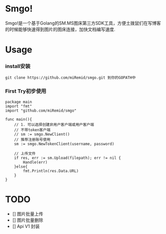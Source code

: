 # Smgo!

Smgo!是一个基于Golang的SM.MS图床第三方SDK工具，方便土拨鼠们在写博客的时候能够快速得到图片的图床连接，加快文档编写速度.

# Usage
### install安装
```
git clone https://github.com/miRemid/smgo.git 到你的GOPATH中
```
### First Try初步使用
```golang
package main
import "fmt"
import "github.com/miRemid/smgo"

func main(){
    // 1. 可以选择创建非用户客户端或用户客户端
    // 不带token客户端
    // sm := smgo.NewClient()
    // 推荐注册账号使用
    sm := smgo.NewTokenClient(username, password)

    // 上传文件
    if res, err := sm.Upload(filepath); err != nil {
        Handle(err)
    }else{
        fmt.Println(res.Data.URL)
    }
}
```

# TODO
- [] 图片批量上传
- [] 图片批量删除
- [] Api V1 封装
